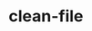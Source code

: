 # clean-file

<!-- - [clean-file](#clean-file)
  - [使用](#使用)
  - [option](#option)
    - [-f](#-f)
    - [-r](#-r)
    - [-c](#-c)

## 使用

> npm i -g @smallmonster-util/clean-file  
> 删除单个文件夹：cleanFile dirName[,dirName1]

## option

### -f

删除文件
> cleanFile -f  fileName[,fileName1]

### -r

需要递归查找几次，默认一次。

> cleanFile -r=number --recursion  arg

### -c

删除前，二次确认

> cleanFile -c --confirm  args -->
